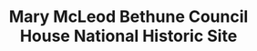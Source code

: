 ---
layout: repo
title: "Mary McLeod Bethune Council House National Historic Site"
id: 24559
permalink: repos/24559/
---
